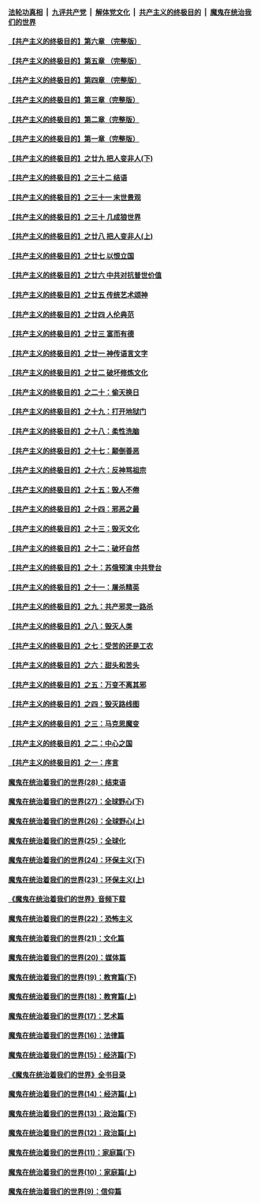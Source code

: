 ####  [法轮功真相](../../../../basic/blob/master/README.md?t=05231602) &nbsp;|&nbsp; [九评共产党](../../../../9ping.md/blob/master/README.md?t=05231602) &nbsp;|&nbsp; [解体党文化](../../../../jtdwh.md/blob/master/README.md?t=05231602)  &nbsp;|&nbsp; [共产主义的终极目的](../../../../gczydzjmd.md/blob/master/README.md?t=05231602) &nbsp;|&nbsp; [魔鬼在统治我们的世界](../../../../mgztzwmdsj.md/blob/master/README.md?t=05231602) 

#### [【共产主义的终极目的】第六章 （完整版）](../pages/nsc422/n11428913.md?t=05231602) 

#### [【共产主义的终极目的】第五章 （完整版）](../pages/nsc422/n11428912.md?t=05231602) 

#### [【共产主义的终极目的】第四章 （完整版）](../pages/nsc422/n11428907.md?t=05231602) 

#### [【共产主义的终极目的】第三章（完整版）](../pages/nsc422/n11428848.md?t=05231602) 

#### [【共产主义的终极目的】第二章（完整版）](../pages/nsc422/n11428831.md?t=05231602) 

#### [【共产主义的终极目的】第一章（完整版）](../pages/nsc422/n11417651.md?t=05231602) 

#### [【共产主义的终极目的】之廿九 把人变非人(下)](../pages/nsc422/n11344140.md?t=05231602) 

#### [【共产主义的终极目的】之三十二 结语](../pages/nsc422/n11360535.md?t=05231602) 

#### [【共产主义的终极目的】之三十一 末世景观](../pages/nsc422/n11351129.md?t=05231602) 

#### [【共产主义的终极目的】之三十 几成狼世界](../pages/nsc422/n11348280.md?t=05231602) 

#### [【共产主义的终极目的】之廿八 把人变非人(上)](../pages/nsc422/n11340492.md?t=05231602) 

#### [【共产主义的终极目的】之廿七 以恨立国](../pages/nsc422/n11336944.md?t=05231602) 

#### [【共产主义的终极目的】之廿六 中共对抗普世价值](../pages/nsc422/n11324785.md?t=05231602) 

#### [【共产主义的终极目的】之廿五 传统艺术颂神](../pages/nsc422/n11296396.md?t=05231602) 

#### [【共产主义的终极目的】之廿四 人伦典范](../pages/nsc422/n11296397.md?t=05231602) 

#### [【共产主义的终极目的】之廿三 富而有德](../pages/nsc422/n11283598.md?t=05231602) 

#### [【共产主义的终极目的】之廿一 神传语言文字](../pages/nsc422/n11263265.md?t=05231602) 

#### [【共产主义的终极目的】之廿二 破坏修炼文化](../pages/nsc422/n11245728.md?t=05231602) 

#### [【共产主义的终极目的】之二十：偷天换日](../pages/nsc422/n11238846.md?t=05231602) 

#### [【共产主义的终极目的】之十九：打开地狱门](../pages/nsc422/n11206376.md?t=05231602) 

#### [【共产主义的终极目的】之十八：柔性洗脑](../pages/nsc422/n11199994.md?t=05231602) 

#### [【共产主义的终极目的】之十七：颠倒善恶](../pages/nsc422/n11179782.md?t=05231602) 

#### [【共产主义的终极目的】之十六：反神骂祖宗](../pages/nsc422/n11166798.md?t=05231602) 

#### [【共产主义的终极目的】之十五：毁人不倦](../pages/nsc422/n11166792.md?t=05231602) 

#### [【共产主义的终极目的】之十四：邪恶之最](../pages/nsc422/n11150249.md?t=05231602) 

#### [【共产主义的终极目的】之十三：毁灭文化](../pages/nsc422/n11135227.md?t=05231602) 

#### [【共产主义的终极目的】之十二：破坏自然](../pages/nsc422/n11135214.md?t=05231602) 

#### [【共产主义的终极目的】之十：苏俄预演 中共登台](../pages/nsc422/n11118424.md?t=05231602) 

#### [【共产主义的终极目的】之十一：屠杀精英](../pages/nsc422/n11118442.md?t=05231602) 

#### [【共产主义的终极目的】之九：共产邪灵一路杀](../pages/nsc422/n11114139.md?t=05231602) 

#### [【共产主义的终极目的】之八：毁灭人类](../pages/nsc422/n11108503.md?t=05231602) 

#### [【共产主义的终极目的】之七：受苦的还是工农](../pages/nsc422/n11101809.md?t=05231602) 

#### [【共产主义的终极目的】之六：甜头和苦头](../pages/nsc422/n11096971.md?t=05231602) 

#### [【共产主义的终极目的】之五：万变不离其邪](../pages/nsc422/n11091285.md?t=05231602) 

#### [【共产主义的终极目的】之四：毁灭路线图](../pages/nsc422/n11086284.md?t=05231602) 

#### [【共产主义的终极目的】之三：马克思魔变](../pages/nsc422/n11061941.md?t=05231602) 

#### [【共产主义的终极目的】之二：中心之国](../pages/nsc422/n11047728.md?t=05231602) 

#### [【共产主义的终极目的】之一：序言](../pages/nsc422/n11086077.md?t=05231602) 

#### [魔鬼在统治着我们的世界(28)：结束语](../pages/nsc422/n10936246.md?t=05231602) 

#### [魔鬼在统治着我们的世界(27)：全球野心(下)](../pages/nsc422/n10928319.md?t=05231602) 

#### [魔鬼在统治着我们的世界(26)：全球野心(上)](../pages/nsc422/n10900318.md?t=05231602) 

#### [魔鬼在统治着我们的世界(25)：全球化](../pages/nsc422/n10788205.md?t=05231602) 

#### [魔鬼在统治着我们的世界(24)：环保主义(下)](../pages/nsc422/n10695307.md?t=05231602) 

#### [魔鬼在统治着我们的世界(23)：环保主义(上)](../pages/nsc422/n10688613.md?t=05231602) 

#### [《魔鬼在统治着我们的世界》音频下载](../pages/nsc422/n10635553.md?t=05231602) 

#### [魔鬼在统治着我们的世界(22)：恐怖主义](../pages/nsc422/n10614727.md?t=05231602) 

#### [魔鬼在统治着我们的世界(21)：文化篇](../pages/nsc422/n10597706.md?t=05231602) 

#### [魔鬼在统治着我们的世界(20)：媒体篇](../pages/nsc422/n10586579.md?t=05231602) 

#### [魔鬼在统治着我们的世界(19)：教育篇(下)](../pages/nsc422/n10564808.md?t=05231602) 

#### [魔鬼在统治着我们的世界(18)：教育篇(上)](../pages/nsc422/n10526970.md?t=05231602) 

#### [魔鬼在统治着我们的世界(17)：艺术篇](../pages/nsc422/n10499093.md?t=05231602) 

#### [魔鬼在统治着我们的世界(16)：法律篇](../pages/nsc422/n10485969.md?t=05231602) 

#### [魔鬼在统治着我们的世界(15)：经济篇(下)](../pages/nsc422/n10469975.md?t=05231602) 

#### [《魔鬼在统治着我们的世界》全书目录](../pages/nsc422/n10464261.md?t=05231602) 

#### [魔鬼在统治着我们的世界(14)：经济篇(上)](../pages/nsc422/n10457370.md?t=05231602) 

#### [魔鬼在统治着我们的世界(13)：政治篇(下)](../pages/nsc422/n10448270.md?t=05231602) 

#### [魔鬼在统治着我们的世界(12)：政治篇(上)](../pages/nsc422/n10444576.md?t=05231602) 

#### [魔鬼在统治着我们的世界(11)：家庭篇(下)](../pages/nsc422/n10440961.md?t=05231602) 

#### [魔鬼在统治着我们的世界(10)：家庭篇(上)](../pages/nsc422/n10435448.md?t=05231602) 

#### [魔鬼在统治着我们的世界(9)：信仰篇](../pages/nsc422/n10432159.md?t=05231602) 


